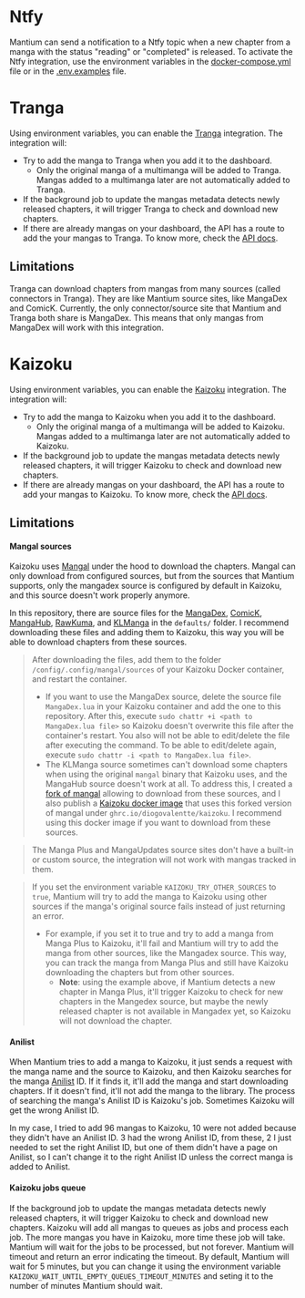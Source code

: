 # Ntfy
Mantium can send a notification to a Ntfy topic when a new chapter from a manga with the status "reading" or "completed" is released. To activate the Ntfy integration, use the environment variables in the [docker-compose.yml](https://github.com/diogovalentte/mantium/blob/main/docker-compose.yml) file or in the [.env.examples](https://github.com/diogovalentte/mantium/blob/main/.env.example) file.

# Tranga
Using environment variables, you can enable the [Tranga](https://github.com/c9glax/tranga) integration. The integration will:

- Try to add the manga to Tranga when you add it to the dashboard.
  - Only the original manga of a multimanga will be added to Tranga. Mangas added to a multimanga later are not automatically added to Tranga.
- If the background job to update the mangas metadata detects newly released chapters, it will trigger Tranga to check and download new chapters.
- If there are already mangas on your dashboard, the API has a route to add the your mangas to Tranga. To know more, check the [API docs](https://github.com/diogovalentte/mantium?tab=readme-ov-file#api).

## Limitations
Tranga can download chapters from mangas from many sources (called connectors in Tranga). They are like Mantium source sites, like MangaDex and ComicK. Currently, the only connector/source site that Mantium and Tranga both share is MangaDex. This means that only mangas from MangaDex will work with this integration.

# Kaizoku
Using environment variables, you can enable the [Kaizoku](https://github.com/oae/kaizoku) integration. The integration will:

- Try to add the manga to Kaizoku when you add it to the dashboard.
  - Only the original manga of a multimanga will be added to Kaizoku. Mangas added to a multimanga later are not automatically added to Kaizoku.
- If the background job to update the mangas metadata detects newly released chapters, it will trigger Kaizoku to check and download new chapters.
- If there are already mangas on your dashboard, the API has a route to add your mangas to Kaizoku. To know more, check the [API docs](https://github.com/diogovalentte/mantium?tab=readme-ov-file#api).

## Limitations

#### Mangal sources
Kaizoku uses [Mangal](https://github.com/metafates/mangal) under the hood to download the chapters. Mangal can only download from configured sources, but from the sources that Mantium supports, only the mangadex source is configured by default in Kaizoku, and this source doesn't work properly anymore.

In this repository, there are source files for the [MangaDex](https://github.com/diogovalentte/mantium/blob/main/defaults/MangaDex.lua), [ComicK](https://github.com/diogovalentte/mantium/blob/main/defaults/ComicK.lua), [MangaHub](https://github.com/diogovalentte/mantium/blob/main/defaults/MangaHub.lua), [RawKuma](https://github.com/diogovalentte/mantium/blob/main/defaults/RawKuma.lua), and [KLManga](https://github.com/diogovalentte/mantium/blob/main/defaults/KLManga.lua) in the `defaults/` folder. I recommend downloading these files and adding them to Kaizoku, this way you will be able to download chapters from these sources.

> After downloading the files, add them to the folder `/config/.config/mangal/sources` of your Kaizoku Docker container, and restart the container.
> - If you want to use the MangaDex source, delete the source file `MangaDex.lua` in your Kaizoku container and add the one to this repository. After this, execute `sudo chattr +i <path to MangaDex.lua file>` so Kaizoku doesn't overwrite this file after the container's restart. You also will not be able to edit/delete the file after executing the command. To be able to edit/delete again, execute `sudo chattr -i <path to MangaDex.lua file>`.
> - The KLManga source sometimes can't download some chapters when using the original `mangal` binary that Kaizoku uses, and the MangaHub source doesn't work at all. To address this, I created a [fork of mangal](https://github.com/diogovalentte/mangal) allowing to download from these sources, and I also publish a [Kaizoku docker image](https://github.com/diogovalentte/kaizoku) that uses this forked version of mangal under `ghrc.io/diogovalentte/kaizoku`. I recommend using this docker image if you want to download from these sources.

> The Manga Plus and MangaUpdates source sites don't have a built-in or custom source, the integration will not work with mangas tracked in them.

> If you set the environment variable `KAIZOKU_TRY_OTHER_SOURCES` to `true`, Mantium will try to add the manga to Kaizoku using other sources if the manga's original source fails instead of just returning an error.
> - For example, if you set it to true and try to add a manga from Manga Plus to Kaizoku, it'll fail and Mantium will try to add the manga from other sources, like the Mangadex source. This way, you can track the manga from Manga Plus and still have Kaizoku downloading the chapters but from other sources.
>   - **Note**: using the example above, if Mantium detects a new chapter in Manga Plus, it'll trigger Kaizoku to check for new chapters in the Mangedex source, but maybe the newly released chapter is not available in Mangadex yet, so Kaizoku will not download the chapter.

#### Anilist
When Mantium tries to add a manga to Kaizoku, it just sends a request with the manga name and the source to Kaizoku, and then Kaizoku searches for the manga [Anilist](https://anilist.co/search/manga) ID. If it finds it, it'll add the manga and start downloading chapters. If it doesn't find, it'll not add the manga to the library. The process of searching the manga's Anilist ID is Kaizoku's job. Sometimes Kaizoku will get the wrong Anilist ID.

In my case, I tried to add 96 mangas to Kaizoku, 10 were not added because they didn't have an Anilist ID. 3 had the wrong Anilist ID, from these, 2 I just needed to set the right Anilist ID, but one of them didn't have a page on Anilist, so I can't change it to the right Anilist ID unless the correct manga is added to Anilist.

#### Kaizoku jobs queue
If the background job to update the mangas metadata detects newly released chapters, it will trigger Kaizoku to check and download new chapters. Kaizoku will add all mangas to queues as jobs and process each job. The more mangas you have in Kaizoku, more time these job will take. Mantium will wait for the jobs to be processed, but not forever. Mantium will timeout and return an error indicating the timeout. By default, Mantium will wait for 5 minutes, but you can change it using the environment variable `KAIZOKU_WAIT_UNTIL_EMPTY_QUEUES_TIMEOUT_MINUTES` and seting it to the number of minutes Mantium should wait.
